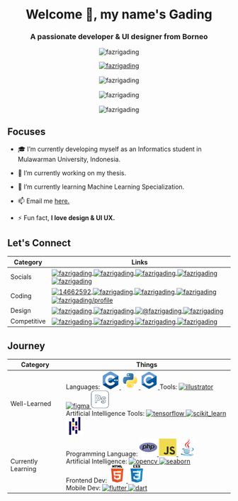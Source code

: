 <h1 align="center">Welcome 👋, my name's Gading</h1>
<h3 align="center">A passionate developer & UI designer from Borneo</h3>

<p align="center"> <img src="https://komarev.com/ghpvc/?username=fazrigading&label=Profile%20views&color=0e75b6&style=flat" alt="fazrigading" /> </p>

<p align="center"> <a href="https://github.com/ryo-ma/github-profile-trophy"><img src="https://github-profile-trophy.vercel.app/?username=fazrigading&theme=darkhub" alt="fazrigading" /></a> </p>

<p align="center">
  <img align="center" src="https://github-readme-stats.vercel.app/api?username=fazrigading&show_icons=true&locale=en&theme=dark" alt="fazrigading" />
</p>

<p align="center">
  <img align="center" src="https://github-readme-streak-stats.herokuapp.com/?user=fazrigading&theme=dark&show_icons=true" alt="fazrigading" />
</p>

<p align="center">
  <img align="center" src="https://github-readme-stats.vercel.app/api/top-langs?username=fazrigading&theme=dark&show_icons=true&locale=en&layout=compact" alt="fazrigading" />
</p>

## Focuses

- 🎓 I’m currently developing myself as an Informatics student in Mulawarman University, Indonesia.

- 🔭 I’m currently working on my thesis.

- 🌱 I’m currently learning Machine Learning Specialization.

- 📫 Email me [here.](mailto:fazrigading@gmail.com)

- ⚡ Fun fact, **I love design & UI UX.**

## Let's Connect
<table class="tg">
<thead>
  <tr>
    <th class="tg-1wig">Category</th>
    <th class="tg-1wig">Links</th>
  </tr>
</thead>
<tbody>
  <tr>
    <td class="tg-0pky">Socials</td>
    <td class="tg-0pky">
      <a href="https://g.dev/gading" target="blank">
        <img align="center" src="https://seeklogo.com/images/G/google-developers-logo-F8BF3155AC-seeklogo.com.png" alt="fazrigading" height="30"/>
      </a>
      <a href="https://linkedin.com/in/fazrigading" target="blank">
        <img align="center" src="https://raw.githubusercontent.com/rahuldkjain/github-profile-readme-generator/master/src/images/icons/Social/linked-in-alt.svg" alt="fazrigading" height="30" width="40" />
      </a>
      <a href="https://instagram.com/fazrigading" target="blank">
        <img align="center" src="https://raw.githubusercontent.com/rahuldkjain/github-profile-readme-generator/master/src/images/icons/Social/instagram.svg" alt="fazrigading" height="30" width="40" />
      </a>
      <a href="https://twitter.com/fazrigading" target="blank">
        <img align="center" src="https://raw.githubusercontent.com/rahuldkjain/github-profile-readme-generator/master/src/images/icons/Social/twitter.svg" alt="fazrigading" height="30" width="40" />
      </a>
      <a href="https://www.youtube.com/c/fazrigading" target="blank">
        <img align="center" src="https://raw.githubusercontent.com/rahuldkjain/github-profile-readme-generator/master/src/images/icons/Social/youtube.svg" alt="fazrigading" height="30" width="40" />
      </a>
    </td>
  </tr>
  <tr>
    <td class="tg-0pky">Coding</td>
    <td class="tg-0pky">
      <a href="https://stackoverflow.com/users/14662592" target="blank">
        <img align="center" src="https://raw.githubusercontent.com/rahuldkjain/github-profile-readme-generator/master/src/images/icons/Social/stack-overflow.svg" alt="14662592" height="30" width="40" />
      </a>
      <a href="https://dev.to/fazrigading" target="blank">
        <img align="center" src="https://raw.githubusercontent.com/rahuldkjain/github-profile-readme-generator/master/src/images/icons/Social/devto.svg" alt="fazrigading" height="30" width="40" />
      </a>
      <a href="https://codesandbox.io/u/fazrigading" target="blank">
        <img align="center" src="https://raw.githubusercontent.com/rahuldkjain/github-profile-readme-generator/master/src/images/icons/Social/codesandbox.svg" alt="fazrigading" height="30" width="40" />
      </a>
      <a href="https://codepen.io/fazrigading" target="blank">
        <img align="center" src="https://raw.githubusercontent.com/rahuldkjain/github-profile-readme-generator/master/src/images/icons/Social/codepen.svg" alt="fazrigading" height="30" width="40" />
      </a>
      <a href="https://auth.geeksforgeeks.org/user/fazrigading/profile" target="blank">
        <img align="center" src="https://raw.githubusercontent.com/rahuldkjain/github-profile-readme-generator/master/src/images/icons/Social/geeks-for-geeks.svg" alt="fazrigading/profile" height="30" width="40" />
      </a>
    </td>
  </tr>
  <tr>
    <td class="tg-0pky">Design</td>
    <td class="tg-0pky">
      <a href="https://dribbble.com/fazrigading" target="blank">
        <img align="center" src="https://raw.githubusercontent.com/rahuldkjain/github-profile-readme-generator/master/src/images/icons/Social/dribbble.svg" alt="fazrigading" height="30" width="40" />
      </a>
      <a href="https://www.behance.net/fazrigading" target="blank">
        <img align="center" src="https://raw.githubusercontent.com/rahuldkjain/github-profile-readme-generator/master/src/images/icons/Social/behance.svg" alt="fazrigading" height="30" width="40" />
      </a>
      <a href="https://medium.com/@fazrigading" target="blank">
        <img align="center" src="https://raw.githubusercontent.com/rahuldkjain/github-profile-readme-generator/master/src/images/icons/Social/medium.svg" alt="@fazrigading" height="30" width="40" />
      </a>
      <a href="https://kaggle.com/fazrigading" target="blank">
        <img align="center" src="https://raw.githubusercontent.com/rahuldkjain/github-profile-readme-generator/master/src/images/icons/Social/kaggle.svg" alt="fazrigading" height="30" width="40" />
    </td>
  </tr>
  <tr>
    <td class="tg-0pky">Competitive</td>
    <td class="tg-0pky">
      <a href="https://www.codechef.com/users/fazrigading" target="blank">
        <img align="center" src="https://cdn.jsdelivr.net/npm/simple-icons@3.1.0/icons/codechef.svg" alt="fazrigading" height="30" width="40" />
      </a>
      <a href="https://www.hackerrank.com/fazrigading" target="blank">
        <img align="center" src="https://raw.githubusercontent.com/rahuldkjain/github-profile-readme-generator/master/src/images/icons/Social/hackerrank.svg" alt="fazrigading" height="30" width="40" />
      </a>
      <a href="https://www.leetcode.com/fazrigading" target="blank">
        <img align="center" src="https://raw.githubusercontent.com/rahuldkjain/github-profile-readme-generator/master/src/images/icons/Social/leet-code.svg" alt="fazrigading" height="30" width="40" />
      </a>
      <a href="https://www.hackerearth.com/fazrigading" target="blank">
        <img align="center" src="https://raw.githubusercontent.com/rahuldkjain/github-profile-readme-generator/master/src/images/icons/Social/hackerearth.svg" alt="fazrigading" height="30" width="40" />
      </a>
    </td>
  </tr>
</tbody>
</table>

## Journey
<table>
<thead>
  <tr>
    <th>Category</th>
    <th>Things</th>
  </tr>
</thead>
<tbody>
  <tr>
    <td>Well-Learned</td>
    <td>
      Languages:
      <a href="https://www.w3schools.com/cpp/" target="_blank" rel="noreferrer"> 
        <img src="https://raw.githubusercontent.com/devicons/devicon/master/icons/cplusplus/cplusplus-original.svg" alt="cplusplus" width="40" height="40"/> 
      </a>
      <a href="https://www.python.org" target="_blank" rel="noreferrer"> 
        <img src="https://raw.githubusercontent.com/devicons/devicon/master/icons/python/python-original.svg" alt="python" width="40" height="40"/> 
      </a> 
      <a href="https://www.cprogramming.com/" target="_blank" rel="noreferrer"> 
        <img src="https://raw.githubusercontent.com/devicons/devicon/master/icons/c/c-original.svg" alt="c" width="40" height="40"/> 
      </a> 
      Tools:
      <a href="https://www.adobe.com/in/products/illustrator.html" target="_blank" rel="noreferrer">     
        <img src="https://www.vectorlogo.zone/logos/adobe_illustrator/adobe_illustrator-icon.svg" alt="illustrator" width="40" height="40"/> 
      </a> 
       <a href="https://www.figma.com/" target="_blank" rel="noreferrer"> 
        <img src="https://www.vectorlogo.zone/logos/figma/figma-icon.svg" alt="figma" width="40" height="40"/> 
      </a> 
      <a href="https://www.photoshop.com/en" target="_blank" rel="noreferrer"> 
        <img src="https://raw.githubusercontent.com/devicons/devicon/master/icons/photoshop/photoshop-line.svg" alt="photoshop" width="40" height="40"/> 
      </a> 
      <br>Artificial Intelligence Tools:
      <a href="https://www.tensorflow.org" target="_blank" rel="noreferrer"> 
        <img src="https://www.vectorlogo.zone/logos/tensorflow/tensorflow-icon.svg" alt="tensorflow" width="40" height="40"/> 
      </a> 
      <a href="https://scikit-learn.org/" target="_blank" rel="noreferrer"> 
        <img src="https://upload.wikimedia.org/wikipedia/commons/0/05/Scikit_learn_logo_small.svg" alt="scikit_learn" width="40" height="40"/> 
      </a> 
      <a href="https://pandas.pydata.org/" target="_blank" rel="noreferrer"> 
        <img src="https://raw.githubusercontent.com/devicons/devicon/2ae2a900d2f041da66e950e4d48052658d850630/icons/pandas/pandas-original.svg" alt="pandas" width="40" height="40"/> 
      </a>
    </td>
  </tr>
  <tr>
    <td>Currently Learning</td>
    <td>
      Programming Language:
      <a href="https://www.php.net" target="_blank" rel="noreferrer">
        <img src="https://raw.githubusercontent.com/devicons/devicon/master/icons/php/php-original.svg" alt="php" width="40" height="40"/> 
      </a>
      <a href="https://developer.mozilla.org/en-US/docs/Web/JavaScript" target="_blank" rel="noreferrer"> 
        <img src="https://raw.githubusercontent.com/devicons/devicon/master/icons/javascript/javascript-original.svg" alt="javascript" width="40" height="40"/> 
      </a>
      <a href="https://www.java.com" target="_blank" rel="noreferrer"> 
        <img src="https://raw.githubusercontent.com/devicons/devicon/master/icons/java/java-original.svg" alt="java" width="40" height="40"/> 
      </a>
      <br>Artificial Intelligence:
      <a href="https://opencv.org/" target="_blank" rel="noreferrer"> 
        <img src="https://www.vectorlogo.zone/logos/opencv/opencv-icon.svg" alt="opencv" width="40" height="40"/> 
      </a> 
      <a href="https://seaborn.pydata.org/" target="_blank" rel="noreferrer"> 
        <img src="https://seaborn.pydata.org/_images/logo-mark-lightbg.svg" alt="seaborn" width="40" height="40"/> 
      </a> 
      <br>Frontend Dev:
      <a href="https://www.w3.org/html/" target="_blank" rel="noreferrer"> 
        <img src="https://raw.githubusercontent.com/devicons/devicon/master/icons/html5/html5-original-wordmark.svg" alt="html5" width="40" height="40"/> 
      </a> 
      <a href="https://www.w3schools.com/css/" target="_blank" rel="noreferrer"> 
        <img src="https://raw.githubusercontent.com/devicons/devicon/master/icons/css3/css3-original-wordmark.svg" alt="css3" width="40" height="40"/> 
      </a> 
      <br>Mobile Dev:
      <a href="https://flutter.dev" target="_blank" rel="noreferrer"> 
        <img src="https://www.vectorlogo.zone/logos/flutterio/flutterio-icon.svg" alt="flutter" width="40" height="40"/> 
      </a> 
      <a href="https://dart.dev" target="_blank" rel="noreferrer"> 
        <img src="https://www.vectorlogo.zone/logos/dartlang/dartlang-icon.svg" alt="dart" width="40" height="40"/> 
      </a> 
    </td>
  </tr>
<!--   <tr>
    <td>Planned to Learn</td>
    <td>
      <div align="left">
      <a href="https://www.w3schools.com/cs/" target="_blank" rel="noreferrer"> 
        <img src="https://raw.githubusercontent.com/devicons/devicon/master/icons/csharp/csharp-original.svg" alt="csharp" width="40" height="40"/> 
      </a> 
      <a href="https://www.typescriptlang.org/" target="_blank" rel="noreferrer"> 
        <img src="https://raw.githubusercontent.com/devicons/devicon/master/icons/typescript/typescript-original.svg" alt="typescript" width="40" height="40"/> 
      </a> 
      <a href="https://www.ruby-lang.org/en/" target="_blank" rel="noreferrer"> 
        <img src="https://raw.githubusercontent.com/devicons/devicon/master/icons/ruby/ruby-original.svg" alt="ruby" width="40" height="40"/> 
      </a>
      <a href="https://www.rust-lang.org" target="_blank" rel="noreferrer"> 
        <img src="https://raw.githubusercontent.com/devicons/devicon/master/icons/rust/rust-plain.svg" alt="rust" width="40" height="40"/> 
      </a> 
      <a href="https://www.scala-lang.org" target="_blank" rel="noreferrer"> 
        <img src="https://raw.githubusercontent.com/devicons/devicon/master/icons/scala/scala-original.svg" alt="scala" width="40" height="40"/> 
      </a> 
      <a href="https://golang.org" target="_blank" rel="noreferrer"> 
        <img src="https://raw.githubusercontent.com/devicons/devicon/master/icons/go/go-original.svg" alt="go" width="40" height="40"/> 
      </a> 
      
      <a href="https://pytorch.org/" target="_blank" rel="noreferrer"> 
        <img src="https://www.vectorlogo.zone/logos/pytorch/pytorch-icon.svg" alt="pytorch" width="40" height="40"/> 
      </a> 
      <a href="https://reactnative.dev/" target="_blank" rel="noreferrer"> 
        <img src="https://reactnative.dev/img/header_logo.svg" alt="reactnative" width="40" height="40"/> 
      </a>
      </div>
      
      <br>
      <div align="left">
      <a href="https://developer.android.com" target="_blank" rel="noreferrer"> 
        <img src="https://raw.githubusercontent.com/devicons/devicon/master/icons/android/android-original-wordmark.svg" alt="android" width="40" height="40"/> 
      </a> 
      <a href="https://kotlinlang.org" target="_blank" rel="noreferrer"> 
        <img src="https://www.vectorlogo.zone/logos/kotlinlang/kotlinlang-icon.svg" alt="kotlin" width="40" height="40"/> 
      </a> 
      <!--  Frameworks  -->
      <a href="https://getbootstrap.com" target="_blank" rel="noreferrer"> 
        <img src="https://raw.githubusercontent.com/devicons/devicon/master/icons/bootstrap/bootstrap-plain-wordmark.svg" alt="bootstrap" width="40" height="40"/> 
      </a> 
      <a href="https://reactjs.org/" target="_blank" rel="noreferrer"> 
        <img src="https://raw.githubusercontent.com/devicons/devicon/master/icons/react/react-original-wordmark.svg" alt="react" width="40" height="40"/> 
      </a> 
      </a> <a href="https://vuejs.org/" target="_blank" rel="noreferrer"> 
        <img src="https://raw.githubusercontent.com/devicons/devicon/master/icons/vuejs/vuejs-original-wordmark.svg" alt="vuejs" width="40" height="40"/> 
      </a> 
      <a href="https://svelte.dev" target="_blank" rel="noreferrer"> 
        <img src="https://upload.wikimedia.org/wikipedia/commons/1/1b/Svelte_Logo.svg" alt="svelte" width="40" height="40"/> 
      </a> 
      <a href="https://tailwindcss.com/" target="_blank" rel="noreferrer"> 
        <img src="https://www.vectorlogo.zone/logos/tailwindcss/tailwindcss-icon.svg" alt="tailwind" width="40" height="40"/> 
      </a> 
      <a href="https://angular.io" target="_blank" rel="noreferrer"> 
        <img src="https://angular.io/assets/images/logos/angular/angular.svg" alt="angular" width="40" height="40"/> 
      </a> 
      <a href="https://angular.io" target="_blank" rel="noreferrer"> 
        <img src="https://raw.githubusercontent.com/devicons/devicon/master/icons/angularjs/angularjs-original-wordmark.svg" alt="angularjs" width="40" height="40"/> 
      </a>
      </div>
      <br>
      <div align="left">
      <a href="https://nodejs.org" target="_blank" rel="noreferrer"> 
        <img src="https://raw.githubusercontent.com/devicons/devicon/master/icons/nodejs/nodejs-original-wordmark.svg" alt="nodejs" width="40" height="40"/> 
      </a> 
      <a href="https://laravel.com/" target="_blank" rel="noreferrer"> 
        <img src="https://raw.githubusercontent.com/devicons/devicon/master/icons/laravel/laravel-plain-wordmark.svg" alt="laravel" width="40" height="40"/> 
      </a> 
       <a href="https://codeigniter.com" target="_blank" rel="noreferrer"> 
        <img src="https://cdn.worldvectorlogo.com/logos/codeigniter.svg" alt="codeigniter" width="40" height="40"/> 
      </a> 
      <a href="https://nextjs.org/" target="_blank" rel="noreferrer"> 
        <img src="https://cdn.worldvectorlogo.com/logos/nextjs-2.svg" alt="nextjs" width="40" height="40"/> 
      </a> 
      <a href="https://www.djangoproject.com/" target="_blank" rel="noreferrer"> 
        <img src="https://cdn.worldvectorlogo.com/logos/django.svg" alt="django" width="40" height="40"/> 
      </a> 
      <a href="https://dotnet.microsoft.com/" target="_blank" rel="noreferrer"> 
        <img src="https://raw.githubusercontent.com/devicons/devicon/master/icons/dot-net/dot-net-original-wordmark.svg" alt="dotnet" width="40" height="40"/> 
      </a> 
      <a href="https://rubyonrails.org" target="_blank" rel="noreferrer"> 
        <img src="https://raw.githubusercontent.com/devicons/devicon/master/icons/rails/rails-original-wordmark.svg" alt="rails" width="40" height="40"/> 
      </a> 
      <!--  Devops  -->
      <a href="https://kubernetes.io" target="_blank" rel="noreferrer"> 
        <img src="https://www.vectorlogo.zone/logos/kubernetes/kubernetes-icon.svg" alt="kubernetes" width="40" height="40"/> 
      </a> 
      <a href="https://cloud.google.com" target="_blank" rel="noreferrer"> 
        <img src="https://www.vectorlogo.zone/logos/google_cloud/google_cloud-icon.svg" alt="gcp" width="40" height="40"/> 
      </a> 
      </div>
      <br>
      <div align="left">
      <a href="https://www.gnu.org/software/bash/" target="_blank" rel="noreferrer"> 
        <img src="https://www.vectorlogo.zone/logos/gnu_bash/gnu_bash-icon.svg" alt="bash" width="40" height="40"/> 
      </a> 
      <a href="https://www.docker.com/" target="_blank" rel="noreferrer"> 
        <img src="https://raw.githubusercontent.com/devicons/devicon/master/icons/docker/docker-original-wordmark.svg" alt="docker" width="40" height="40"/> 
      </a> 
      <a href="https://firebase.google.com/" target="_blank" rel="noreferrer"> 
        <img src="https://www.vectorlogo.zone/logos/firebase/firebase-icon.svg" alt="firebase" width="40" height="40"/> 
      </a> 
      <a href="https://heroku.com" target="_blank" rel="noreferrer"> 
        <img src="https://www.vectorlogo.zone/logos/heroku/heroku-icon.svg" alt="heroku" width="40" height="40"/> 
      </a> 
      <a href="https://www.mathworks.com/" target="_blank" rel="noreferrer"> 
        <img src="https://upload.wikimedia.org/wikipedia/commons/2/21/Matlab_Logo.png" alt="matlab" width="40" height="40"/> 
      </a> 
      <a href="https://postman.com" target="_blank" rel="noreferrer"> 
        <img src="https://www.vectorlogo.zone/logos/getpostman/getpostman-icon.svg" alt="postman" width="40" height="40"/> 
      </a> 
      <a href="https://unity.com/" target="_blank" rel="noreferrer"> 
        <img src="https://www.vectorlogo.zone/logos/unity3d/unity3d-icon.svg" alt="unity" width="40" height="40"/> 
      </a> 
      <a href="https://unrealengine.com/" target="_blank" rel="noreferrer"> 
        <img src="https://raw.githubusercontent.com/kenangundogan/fontisto/036b7eca71aab1bef8e6a0518f7329f13ed62f6b/icons/svg/brand/unreal-engine.svg" alt="unreal" width="40" height="40"/> 
      </a>
      <a href="https://mariadb.org/" target="_blank" rel="noreferrer"> 
        <img src="https://www.vectorlogo.zone/logos/mariadb/mariadb-icon.svg" alt="mariadb" width="40" height="40"/> 
      </a> 
      </div>
      <br>
      <div align="left">
      <a href="https://www.mongodb.com/" target="_blank" rel="noreferrer"> 
        <img src="https://raw.githubusercontent.com/devicons/devicon/master/icons/mongodb/mongodb-original-wordmark.svg" alt="mongodb" width="40" height="40"/> 
      </a> 
      <a href="https://www.postgresql.org" target="_blank" rel="noreferrer"> 
        <img src="https://raw.githubusercontent.com/devicons/devicon/master/icons/postgresql/postgresql-original-wordmark.svg" alt="postgresql" width="40" height="40"/> 
      </a>
      <a href="https://git-scm.com/" target="_blank" rel="noreferrer"> 
        <img src="https://www.vectorlogo.zone/logos/git-scm/git-scm-icon.svg" alt="git" width="40" height="40"/> 
      </a> 
      <a href="https://www.arduino.cc/" target="_blank" rel="noreferrer"> 
        <img src="https://cdn.worldvectorlogo.com/logos/arduino-1.svg" alt="arduino" width="40" height="40"/> 
      </a> 
      <a href="https://zapier.com" target="_blank" rel="noreferrer"> 
        <img src="https://www.vectorlogo.zone/logos/zapier/zapier-icon.svg" alt="zapier" width="40" height="40"/> 
      </a>
      <a href="https://ifttt.com/" target="_blank" rel="noreferrer"> 
        <img src="https://www.vectorlogo.zone/logos/ifttt/ifttt-ar21.svg" alt="ifttt" width="40" height="40"/> 
      </a> 
      </div>
    </td>
  </tr> -->
</tbody>
</table>

<!--
## Support:
<p>
  <a href="https://www.buymeacoffee.com/fazrigading">
    <img align="left" src="https://cdn.buymeacoffee.com/buttons/v2/default-yellow.png" height="50" width="210" alt="fazrigading" />
  </a>
  <a href="https://ko-fi.com/fazrigading"> 
    <img align="left" src="https://cdn.ko-fi.com/cdn/kofi3.png?v=3" height="50" width="210" alt="fazrigading" />
  </a>
  <a href="https://saweria.co/fazrigading"> 
    <img align="left" src="https://pustakabukubekas.files.wordpress.com/2021/09/sawer.png" height="50" alt="fazrigading (Indonesian E-Wallet)" />
  </a>
</p> 
-->
